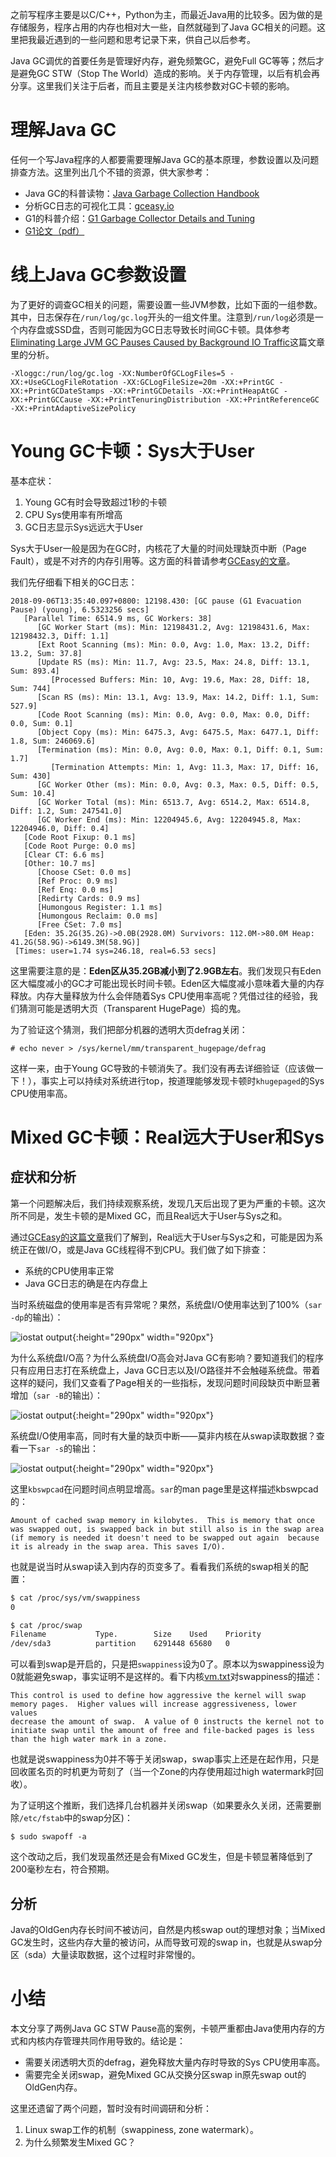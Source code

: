 之前写程序主要是以C/C++，Python为主，而最近Java用的比较多。因为做的是存储服务，程序占用的内存也相对大一些，自然就碰到了Java GC相关的问题。这里把我最近遇到的一些问题和思考记录下来，供自己以后参考。

Java GC调优的首要任务是管理好内存，避免频繁GC，避免Full GC等等；然后才是避免GC STW（Stop The World）造成的影响。关于内存管理，以后有机会再分享。这里我们关注于后者，而且主要是关注内核参数对GC卡顿的影响。

# 理解Java GC
任何一个写Java程序的人都要需要理解Java GC的基本原理，参数设置以及问题排查方法。这里列出几个不错的资源，供大家参考：
* Java GC的科普读物：[Java Garbage Collection Handbook](https://plumbr.io/java-garbage-collection-handbook)
* 分析GC日志的可视化工具：[gceasy.io](http://gceasy.io/)
* G1的科普介绍：[G1 Garbage Collector Details and Tuning](http://presentations2015.s3.amazonaws.com/40_presentation.pdf)
* [G1论文（pdf）](http://citeseerx.ist.psu.edu/viewdoc/download?doi=10.1.1.63.6386&rep=rep1&type=pdf)

# 线上Java GC参数设置
为了更好的调查GC相关的问题，需要设置一些JVM参数，比如下面的一组参数。其中，日志保存在`/run/log/gc.log`开头的一组文件里。注意到`/run/log`必须是一个内存盘或SSD盘，否则可能因为GC日志导致长时间GC卡顿。具体参考[Eliminating Large JVM GC Pauses Caused by Background IO Traffic](https://engineering.linkedin.com/blog/2016/02/eliminating-large-jvm-gc-pauses-caused-by-background-io-traffic)这篇文章里的分析。
```
-Xloggc:/run/log/gc.log -XX:NumberOfGCLogFiles=5 -XX:+UseGCLogFileRotation -XX:GCLogFileSize=20m -XX:+PrintGC -XX:+PrintGCDateStamps -XX:+PrintGCDetails -XX:+PrintHeapAtGC -XX:+PrintGCCause -XX:+PrintTenuringDistribution -XX:+PrintReferenceGC -XX:+PrintAdaptiveSizePolicy
```

# Young GC卡顿：Sys大于User
基本症状：
1. Young GC有时会导致超过1秒的卡顿
1. CPU Sys使用率有所增高
1. GC日志显示Sys远远大于User

Sys大于User一般是因为在GC时，内核花了大量的时间处理缺页中断（Page Fault），或是不对齐的内存引用等。这方面的科普请参考[GCEasy的文章](https://blog.gceasy.io/2016/12/11/sys-time-greater-than-user-time/)。

我们先仔细看下相关的GC日志：
```
2018-09-06T13:35:40.097+0800: 12198.430: [GC pause (G1 Evacuation Pause) (young), 6.5323256 secs]
   [Parallel Time: 6514.9 ms, GC Workers: 38]
      [GC Worker Start (ms): Min: 12198431.2, Avg: 12198431.6, Max: 12198432.3, Diff: 1.1]
      [Ext Root Scanning (ms): Min: 0.0, Avg: 1.0, Max: 13.2, Diff: 13.2, Sum: 37.8]
      [Update RS (ms): Min: 11.7, Avg: 23.5, Max: 24.8, Diff: 13.1, Sum: 893.4]
         [Processed Buffers: Min: 10, Avg: 19.6, Max: 28, Diff: 18, Sum: 744]
      [Scan RS (ms): Min: 13.1, Avg: 13.9, Max: 14.2, Diff: 1.1, Sum: 527.9]
      [Code Root Scanning (ms): Min: 0.0, Avg: 0.0, Max: 0.0, Diff: 0.0, Sum: 0.1]
      [Object Copy (ms): Min: 6475.3, Avg: 6475.5, Max: 6477.1, Diff: 1.8, Sum: 246069.6]
      [Termination (ms): Min: 0.0, Avg: 0.0, Max: 0.1, Diff: 0.1, Sum: 1.7]
         [Termination Attempts: Min: 1, Avg: 11.3, Max: 17, Diff: 16, Sum: 430]
      [GC Worker Other (ms): Min: 0.0, Avg: 0.3, Max: 0.5, Diff: 0.5, Sum: 10.4]
      [GC Worker Total (ms): Min: 6513.7, Avg: 6514.2, Max: 6514.8, Diff: 1.2, Sum: 247541.0]
      [GC Worker End (ms): Min: 12204945.6, Avg: 12204945.8, Max: 12204946.0, Diff: 0.4]
   [Code Root Fixup: 0.1 ms]
   [Code Root Purge: 0.0 ms]
   [Clear CT: 6.6 ms]
   [Other: 10.7 ms]
      [Choose CSet: 0.0 ms]
      [Ref Proc: 0.9 ms]
      [Ref Enq: 0.0 ms]
      [Redirty Cards: 0.9 ms]
      [Humongous Register: 1.1 ms]
      [Humongous Reclaim: 0.0 ms]
      [Free CSet: 7.0 ms]
   [Eden: 35.2G(35.2G)->0.0B(2928.0M) Survivors: 112.0M->80.0M Heap: 41.2G(58.9G)->6149.3M(58.9G)]
 [Times: user=1.74 sys=246.18, real=6.53 secs]
```
这里需要注意的是：**Eden区从35.2GB减小到了2.9GB左右**。我们发现只有Eden区大幅度减小的GC才可能出现长时间卡顿。Eden区大幅度减小意味着大量的内存释放。内存大量释放为什么会伴随着Sys CPU使用率高呢？凭借过往的经验，我们猜测可能是透明大页（Transparent HugePage）捣的鬼。

为了验证这个猜测，我们把部分机器的透明大页defrag关闭：
```
# echo never > /sys/kernel/mm/transparent_hugepage/defrag
```
这样一来，由于Young GC导致的卡顿消失了。我们没有再去详细验证（应该做一下！），事实上可以持续对系统进行top，按道理能够发现卡顿时`khugepaged`的Sys CPU使用率高。

# Mixed GC卡顿：Real远大于User和Sys

## 症状和分析
第一个问题解决后，我们持续观察系统，发现几天后出现了更为严重的卡顿。这次所不同是，发生卡顿的是Mixed GC，而且Real远大于User与Sys之和。

通过[GCEasy的这篇文章](https://blog.gceasy.io/2016/12/08/real-time-greater-than-user-and-sys-time/)我们了解到，Real远大于User与Sys之和，可能是因为系统正在做I/O，或是Java GC线程得不到CPU。我们做了如下排查：
* 系统的CPU使用率正常
* Java GC日志的确是在内存盘上

当时系统磁盘的使用率是否有异常呢？果然，系统盘I/O使用率达到了100%（`sar -dp`的输出）：

![iostat output](/assets/images/2018-11-02-iostat.png){:height="290px" width="920px"}

为什么系统盘I/O高？为什么系统盘I/O高会对Java GC有影响？要知道我们的程序只有应用日志打在系统盘上，Java GC日志以及I/O路径并不会触碰系统盘。带着这样的疑问，我们又查看了Page相关的一些指标，发现问题时间段缺页中断显著增加（`sar -B`的输出）：

![iostat output](/assets/images/2018-11-02-pagefault.png){:height="290px" width="920px"}

系统盘I/O使用率高，同时有大量的缺页中断——莫非内核在从swap读取数据？查看一下`sar -s`的输出：

![iostat output](/assets/images/2018-11-02-swap.png){:height="290px" width="920px"}

这里`kbswpcad`在问题时间点明显增高。`sar`的man page里是这样描述kbswpcad的：

```
Amount of cached swap memory in kilobytes.  This is memory that once was swapped out, is swapped back in but still also is in the swap area (if memory is needed it doesn't need to be swapped out again  because it is already in the swap area. This saves I/O).
```

也就是说当时从swap读入到内存的页变多了。看看我们系统的swap相关的配置：

```bash
$ cat /proc/sys/vm/swappiness
0

$ cat /proc/swap
Filename           Type.        Size	Used	Priority
/dev/sda3          partition	6291448	65680	0
```

可以看到swap是开启的，只是把`swappiness`设为0了。原本以为swappiness设为0就能避免swap，事实证明不是这样的。看下内核[vm.txt](https://www.kernel.org/doc/Documentation/sysctl/vm.txt)对swappiness的描述：

```
This control is used to define how aggressive the kernel will swap
memory pages.  Higher values will increase aggressiveness, lower values
decrease the amount of swap.  A value of 0 instructs the kernel not to
initiate swap until the amount of free and file-backed pages is less
than the high water mark in a zone.
```

也就是说swappiness为0并不等于关闭swap，swap事实上还是在起作用，只是回收匿名页的时机更为苛刻了（当一个Zone的内存使用超过high watermark时回收）。

为了证明这个推断，我们选择几台机器并关闭swap（如果要永久关闭，还需要删除`/etc/fstab`中的swap分区)：
```
$ sudo swapoff -a
```
这个改动之后，我们发现虽然还是会有Mixed GC发生，但是卡顿显著降低到了200毫秒左右，符合预期。

## 分析
Java的OldGen内存长时间不被访问，自然是内核swap out的理想对象；当Mixed GC发生时，这些内存大量的被访问，从而导致可观的swap in，也就是从swap分区（sda）大量读取数据，这个过程时非常慢的。

# 小结
本文分享了两例Java GC STW Pause高的案例，卡顿严重都由Java使用内存的方式和内核内存管理共同作用导致的。结论是：
* 需要关闭透明大页的defrag，避免释放大量内存时导致的Sys CPU使用率高。
* 需要完全关闭swap，避免Mixed GC从交换分区swap in原先swap out的OldGen内存。

这里还遗留了两个问题，暂时没有时间调研和分析：
1. Linux swap工作的机制（swappiness, zone watermark）。
2. 为什么频繁发生Mixed GC？
